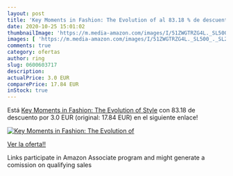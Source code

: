 ```yaml
---
layout: post
title: 'Key Moments in Fashion: The Evolution of al 83.18 % de descuento'
date: 2020-10-25 15:01:02
thumbnailImage: 'https://m.media-amazon.com/images/I/51ZWGTRZG4L._SL500_._SL200_.jpg'
images: [ 'https://m.media-amazon.com/images/I/51ZWGTRZG4L._SL500_._SL200_.jpg' ]
comments: true
category: ofertas
author: ring
slug: 0600603717
description:
actualPrice: 3.0 EUR
comparePrice: 17.84 EUR
inStock: true
---
```


Está [Key Moments in Fashion: The Evolution of Style](https://www.amazon.es/dp/0600603717/?tag=tolees-21) con 83.18 de descuento por 3.0 EUR (original: 17.84 EUR) en el siguiente enlace!

[![Key Moments in Fashion: The Evolution of](https://m.media-amazon.com/images/I/51ZWGTRZG4L._SL500_._SL200_.jpg)](https://www.amazon.es/dp/0600603717/?tag=tolees-21)

[Ver la oferta!!](https://www.amazon.es/dp/0600603717/?tag=tolees-21)

Links participate in Amazon Associate program and might generate a comission on qualifying sales



